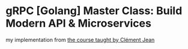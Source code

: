 # gRPC [Golang] Master Class: Build Modern API & Microservices

my implementation from [the course taught by Clément Jean](https://www.udemy.com/course/grpc-golang/)
